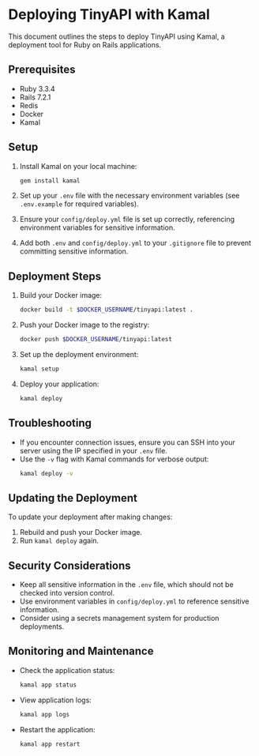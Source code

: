 # Deploying TinyAPI with Kamal

This document outlines the steps to deploy TinyAPI using Kamal, a deployment tool for Ruby on Rails applications.

## Prerequisites

- Ruby 3.3.4
- Rails 7.2.1
- Redis
- Docker
- Kamal

## Setup

1. Install Kamal on your local machine:
   ```bash
   gem install kamal
   ```

2. Set up your `.env` file with the necessary environment variables (see `.env.example` for required variables).

3. Ensure your `config/deploy.yml` file is set up correctly, referencing environment variables for sensitive information.

4. Add both `.env` and `config/deploy.yml` to your `.gitignore` file to prevent committing sensitive information.

## Deployment Steps

1. Build your Docker image:
   ```bash
   docker build -t $DOCKER_USERNAME/tinyapi:latest .
   ```

2. Push your Docker image to the registry:
   ```bash
   docker push $DOCKER_USERNAME/tinyapi:latest
   ```

3. Set up the deployment environment:
   ```bash
   kamal setup
   ```

4. Deploy your application:
   ```bash
   kamal deploy
   ```

## Troubleshooting

- If you encounter connection issues, ensure you can SSH into your server using the IP specified in your `.env` file.
- Use the `-v` flag with Kamal commands for verbose output:
  ```bash
  kamal deploy -v
  ```

## Updating the Deployment

To update your deployment after making changes:

1. Rebuild and push your Docker image.
2. Run `kamal deploy` again.

## Security Considerations

- Keep all sensitive information in the `.env` file, which should not be checked into version control.
- Use environment variables in `config/deploy.yml` to reference sensitive information.
- Consider using a secrets management system for production deployments.

## Monitoring and Maintenance

- Check the application status:
  ```bash
  kamal app status
  ```

- View application logs:
  ```bash
  kamal app logs
  ```

- Restart the application:
  ```bash
  kamal app restart
  ```
